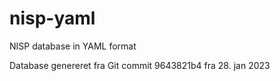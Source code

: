 # nisp-yaml
NISP database in YAML format

Database genereret fra Git commit 9643821b4  fra 28. jan 2023

